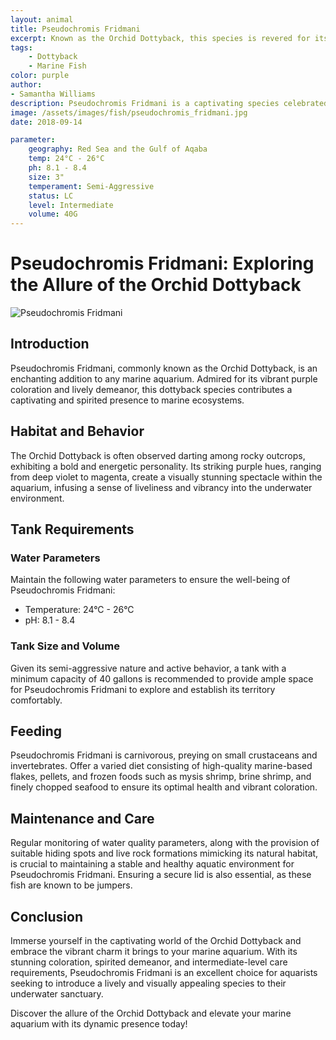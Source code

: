 ```yaml
---
layout: animal
title: Pseudochromis Fridmani
excerpt: Known as the Orchid Dottyback, this species is revered for its vibrant coloration and bold personality. It is often found darting among rocky outcrops, adding a lively and dynamic element to any marine aquarium.
tags:
    - Dottyback
    - Marine Fish
color: purple
author:
- Samantha Williams
description: Pseudochromis Fridmani is a captivating species celebrated for its striking appearance and lively demeanor.
image: /assets/images/fish/pseudochromis_fridmani.jpg
date: 2018-09-14

parameter:
    geography: Red Sea and the Gulf of Aqaba
    temp: 24°C - 26°C
    ph: 8.1 - 8.4
    size: 3"
    temperament: Semi-Aggressive
    status: LC
    level: Intermediate
    volume: 40G
---
```


# Pseudochromis Fridmani: Exploring the Allure of the Orchid Dottyback

![Pseudochromis Fridmani](pseudochromis_fridmani.jpg)

## Introduction

Pseudochromis Fridmani, commonly known as the Orchid Dottyback, is an enchanting addition to any marine aquarium. Admired for its vibrant purple coloration and lively demeanor, this dottyback species contributes a captivating and spirited presence to marine ecosystems.

## Habitat and Behavior

The Orchid Dottyback is often observed darting among rocky outcrops, exhibiting a bold and energetic personality. Its striking purple hues, ranging from deep violet to magenta, create a visually stunning spectacle within the aquarium, infusing a sense of liveliness and vibrancy into the underwater environment.

## Tank Requirements

### Water Parameters

Maintain the following water parameters to ensure the well-being of Pseudochromis Fridmani:

- Temperature: 24°C - 26°C
- pH: 8.1 - 8.4

### Tank Size and Volume

Given its semi-aggressive nature and active behavior, a tank with a minimum capacity of 40 gallons is recommended to provide ample space for Pseudochromis Fridmani to explore and establish its territory comfortably.

## Feeding

Pseudochromis Fridmani is carnivorous, preying on small crustaceans and invertebrates. Offer a varied diet consisting of high-quality marine-based flakes, pellets, and frozen foods such as mysis shrimp, brine shrimp, and finely chopped seafood to ensure its optimal health and vibrant coloration.

## Maintenance and Care

Regular monitoring of water quality parameters, along with the provision of suitable hiding spots and live rock formations mimicking its natural habitat, is crucial to maintaining a stable and healthy aquatic environment for Pseudochromis Fridmani. Ensuring a secure lid is also essential, as these fish are known to be jumpers.

## Conclusion

Immerse yourself in the captivating world of the Orchid Dottyback and embrace the vibrant charm it brings to your marine aquarium. With its stunning coloration, spirited demeanor, and intermediate-level care requirements, Pseudochromis Fridmani is an excellent choice for aquarists seeking to introduce a lively and visually appealing species to their underwater sanctuary.

Discover the allure of the Orchid Dottyback and elevate your marine aquarium with its dynamic presence today!
